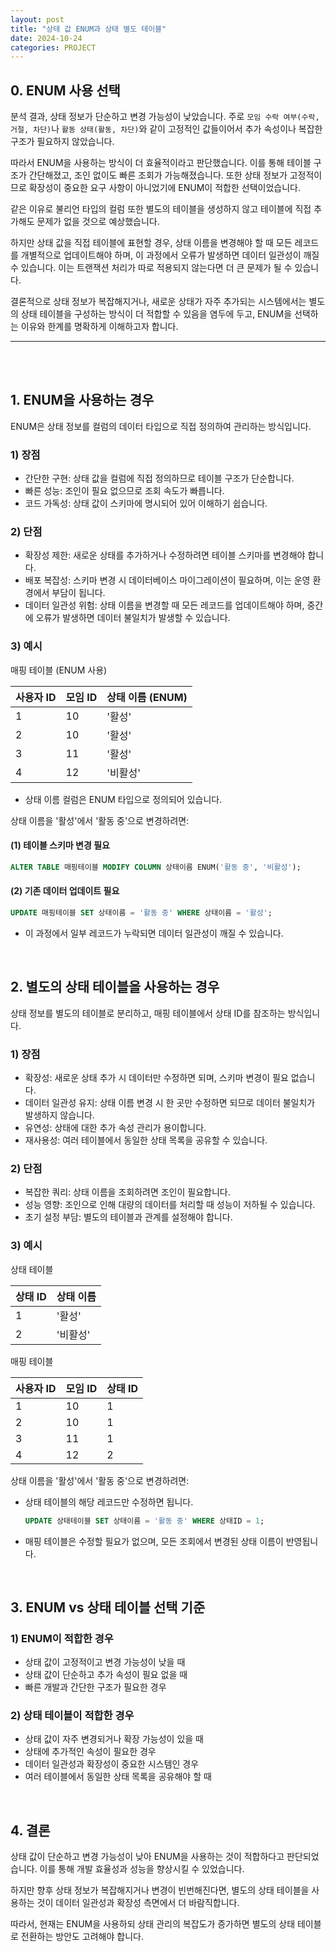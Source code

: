 ```yaml
---
layout: post  
title: "상태 값 ENUM과 상태 별도 테이블"  
date: 2024-10-24  
categories: PROJECT
---
```


## 0. ENUM 사용 선택

분석 결과, 상태 정보가 단순하고 변경 가능성이 낮았습니다. 주로 `모임 수락 여부(수락, 거절, 차단)`나 `활동 상태(활동, 차단)`와 같이 고정적인 값들이어서 추가 속성이나 복잡한 구조가 필요하지 않았습니다.

따라서 ENUM을 사용하는 방식이 더 효율적이라고 판단했습니다. 이를 통해 테이블 구조가 간단해졌고, 조인 없이도 빠른 조회가 가능해졌습니다. 또한 상태 정보가 고정적이므로 확장성이 중요한 요구 사항이 아니었기에 ENUM이 적합한 선택이었습니다.

같은 이유로 불리언 타입의 컬럼 또한 별도의 테이블을 생성하지 않고 테이블에 직접 추가해도 문제가 없을 것으로 예상했습니다.

하지만 상태 값을 직접 테이블에 표현할 경우, 상태 이름을 변경해야 할 때 모든 레코드를 개별적으로 업데이트해야 하며, 이 과정에서 오류가 발생하면 데이터 일관성이 깨질 수 있습니다. 이는 트랜잭션 처리가 따로 적용되지 않는다면 더 큰 문제가 될 수 있습니다.

결론적으로 상태 정보가 복잡해지거나, 새로운 상태가 자주 추가되는 시스템에서는 별도의 상태 테이블을 구성하는 방식이 더 적합할 수 있음을 염두에 두고, ENUM을 선택하는 이유와 한계를 명확하게 이해하고자 합니다.

<hr>
<br>
<br>

## 1. ENUM을 사용하는 경우

ENUM은 상태 정보를 컬럼의 데이터 타입으로 직접 정의하여 관리하는 방식입니다.

### 1) 장점

- 간단한 구현: 상태 값을 컬럼에 직접 정의하므로 테이블 구조가 단순합니다.
- 빠른 성능: 조인이 필요 없으므로 조회 속도가 빠릅니다.
- 코드 가독성: 상태 값이 스키마에 명시되어 있어 이해하기 쉽습니다.

### 2) 단점

- 확장성 제한: 새로운 상태를 추가하거나 수정하려면 테이블 스키마를 변경해야 합니다.
- 배포 복잡성: 스키마 변경 시 데이터베이스 마이그레이션이 필요하며, 이는 운영 환경에서 부담이 됩니다.
- 데이터 일관성 위험: 상태 이름을 변경할 때 모든 레코드를 업데이트해야 하며, 중간에 오류가 발생하면 데이터 불일치가 발생할 수 있습니다.

### 3) 예시

매핑 테이블 (ENUM 사용)

| 사용자 ID | 모임 ID | 상태 이름 (ENUM) |
|-----------|---------|------------------|
|     1     |    10   |      '활성'      |
|     2     |    10   |      '활성'      |
|     3     |    11   |      '활성'      |
|     4     |    12   |     '비활성'     |

- 상태 이름 컬럼은 ENUM 타입으로 정의되어 있습니다.

상태 이름을 '활성'에서 '활동 중'으로 변경하려면:

#### (1) 테이블 스키마 변경 필요

   ```sql
   ALTER TABLE 매핑테이블 MODIFY COLUMN 상태이름 ENUM('활동 중', '비활성');
   ```

#### (2) 기존 데이터 업데이트 필요

   ```sql
   UPDATE 매핑테이블 SET 상태이름 = '활동 중' WHERE 상태이름 = '활성';
   ```

- 이 과정에서 일부 레코드가 누락되면 데이터 일관성이 깨질 수 있습니다.

<br>

## 2. 별도의 상태 테이블을 사용하는 경우

상태 정보를 별도의 테이블로 분리하고, 매핑 테이블에서 상태 ID를 참조하는 방식입니다.

### 1) 장점

- 확장성: 새로운 상태 추가 시 데이터만 수정하면 되며, 스키마 변경이 필요 없습니다.
- 데이터 일관성 유지: 상태 이름 변경 시 한 곳만 수정하면 되므로 데이터 불일치가 발생하지 않습니다.
- 유연성: 상태에 대한 추가 속성 관리가 용이합니다.
- 재사용성: 여러 테이블에서 동일한 상태 목록을 공유할 수 있습니다.

### 2) 단점

- 복잡한 쿼리: 상태 이름을 조회하려면 조인이 필요합니다.
- 성능 영향: 조인으로 인해 대량의 데이터를 처리할 때 성능이 저하될 수 있습니다.
- 초기 설정 부담: 별도의 테이블과 관계를 설정해야 합니다.

### 3) 예시

상태 테이블

| 상태 ID | 상태 이름 |
|---------|-----------|
|   1     |   '활성'  |
|   2     |  '비활성' |

매핑 테이블

| 사용자 ID | 모임 ID | 상태 ID |
|-----------|---------|---------|
|     1     |    10   |    1    |
|     2     |    10   |    1    |
|     3     |    11   |    1    |
|     4     |    12   |    2    |

상태 이름을 '활성'에서 '활동 중'으로 변경하려면:

- 상태 테이블의 해당 레코드만 수정하면 됩니다.

  ```sql
  UPDATE 상태테이블 SET 상태이름 = '활동 중' WHERE 상태ID = 1;
  ```

- 매핑 테이블은 수정할 필요가 없으며, 모든 조회에서 변경된 상태 이름이 반영됩니다.

<br>

## 3. ENUM vs 상태 테이블 선택 기준

### 1) ENUM이 적합한 경우

- 상태 값이 고정적이고 변경 가능성이 낮을 때
- 상태 값이 단순하고 추가 속성이 필요 없을 때
- 빠른 개발과 간단한 구조가 필요한 경우

### 2) 상태 테이블이 적합한 경우

- 상태 값이 자주 변경되거나 확장 가능성이 있을 때
- 상태에 추가적인 속성이 필요한 경우
- 데이터 일관성과 확장성이 중요한 시스템인 경우
- 여러 테이블에서 동일한 상태 목록을 공유해야 할 때

<br>

## 4. 결론

상태 값이 단순하고 변경 가능성이 낮아 ENUM을 사용하는 것이 적합하다고 판단되었습니다. 이를 통해 개발 효율성과 성능을 향상시킬 수 있었습니다.

하지만 향후 상태 정보가 복잡해지거나 변경이 빈번해진다면, 별도의 상태 테이블을 사용하는 것이 데이터 일관성과 확장성 측면에서 더 바람직합니다.

따라서, 현재는 ENUM을 사용하되 상태 관리의 복잡도가 증가하면 별도의 상태 테이블로 전환하는 방안도 고려해야 합니다.